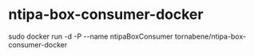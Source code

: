 ntipa-box-consumer-docker
=========================

sudo docker run -d -P --name ntipaBoxConsumer tornabene/ntipa-box-consumer-docker